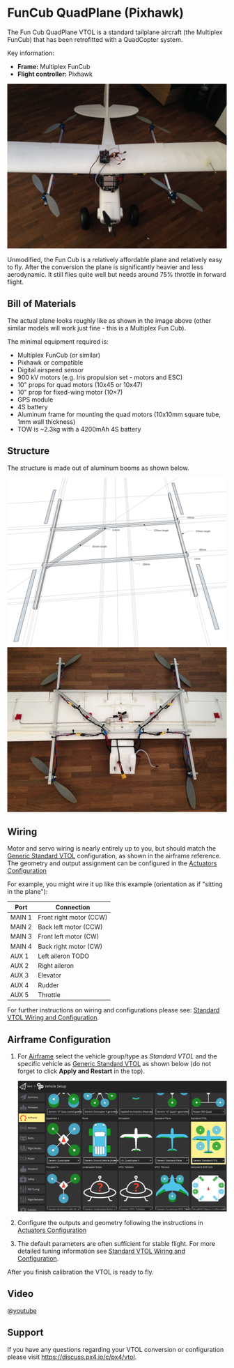 # FunCub QuadPlane (Pixhawk)

The Fun Cub QuadPlane VTOL is a standard tailplane aircraft (the Multiplex FunCub) that has been retrofitted with a QuadCopter system.

Key information:

- **Frame:** Multiplex FunCub
- **Flight controller:** Pixhawk

![Fun Cub VTOL](../../assets/airframes/vtol/funcub_pixhawk/fun_cub_vtol_complete.jpg)

Unmodified, the Fun Cub is a relatively affordable plane and relatively easy to fly.
After the conversion the plane is significantly heavier and less aerodynamic.
It still flies quite well but needs around 75% throttle in forward flight.


## Bill of Materials

The actual plane looks roughly like as shown in the image above (other similar models will work
just fine - this is a Multiplex Fun Cub).

The minimal equipment required is:

- Multiplex FunCub (or similar)
- Pixhawk or compatible
- Digital airspeed sensor
- 900 kV motors (e.g. Iris propulsion set - motors and ESC)
- 10" props for quad motors (10x45 or 10x47)
- 10" prop for fixed-wing motor (10×7)
- GPS module
- 4S battery
- Aluminum frame for mounting the quad motors (10x10mm square tube, 1mm wall thickness)
- TOW is ~2.3kg with a 4200mAh 4S battery


## Structure

The structure is made out of aluminum booms as shown below.

![quad_frame](../../assets/airframes/vtol/funcub_pixhawk/fun_cub_aluminium_frame_for_vtol.jpg)
![Fun Cub -frame for vtol mounted](../../assets/airframes/vtol/funcub_pixhawk/fun_cub_aluminium_frame_for_vtol_mounted.jpg)

## Wiring

Motor and servo wiring is nearly entirely up to you, but should match the [Generic Standard VTOL](../airframes/airframe_reference.md#vtol_standard_vtol_generic_standard_vtol) configuration, as shown in the airframe reference.
The geometry and output assignment can be configured in the [Actuators Configuration](../config/actuators.md#actuator-outputs)

For example, you might wire it up like this example (orientation as if "sitting in the plane"):


Port | Connection
--- | --- 
MAIN 1 | Front right motor (CCW)
MAIN 2 | Back left motor (CCW)
MAIN 3 | Front left motor (CW)
MAIN 4 | Back right motor (CW)
AUX 1  | Left aileron TODO
AUX 2  | Right aileron
AUX 3  | Elevator
AUX 4  | Rudder
AUX 5  | Throttle

For further instructions on wiring and configurations please see: 
[Standard VTOL Wiring and Configuration](../config_vtol/vtol_quad_configuration.md). <!-- replace with Pixhawk Wiring Quickstart -->

## Airframe Configuration

1. For [Airframe](../config/airframe.md) select the vehicle group/type as *Standard VTOL* and the specific vehicle as [Generic Standard VTOL](../airframes/airframe_reference.md#vtol_standard_vtol_generic_standard_vtol) as shown below (do not forget to click **Apply and Restart** in the top).

   ![QCG - Select Generic Standard VTOL](../../assets/qgc/setup/airframe/px4_frame_generic_standard_vtol.png)

1. Configure the outputs and geometry following the instructions in [Actuators Configuration](../config/actuators.md)
1. The default parameters are often sufficient for stable flight. For more detailed tuning information see [Standard VTOL Wiring and Configuration](../config_vtol/vtol_quad_configuration.md).

After you finish calibration the VTOL is ready to fly. 


## Video

@[youtube](https://youtu.be/4K8yaa6A0ks)


## Support

If you have any questions regarding your VTOL conversion or configuration please visit <https://discuss.px4.io/c/px4/vtol>.

